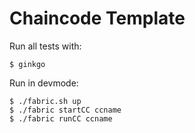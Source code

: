 # Chaincode Template

Run all tests with:
```
$ ginkgo
```

Run in devmode:
```
$ ./fabric.sh up
$ ./fabric startCC ccname
$ ./fabric runCC ccname
```